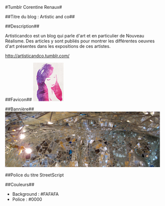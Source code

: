 #Tumblr Corentine Renaux#

##Titre du blog : Artistic and co##

##Description##

Artisticandco est un blog qui parle d'art et en particulier de Nouveau Réalisme. Des articles y sont publiés pour montrer les différentes oeuvres d'art présentes dans les expositions de ces artistes.

http://artisticandco.tumblr.com/

##Favicon##
![Favicon](https://github.com/CorentineRenaux/Flatfile/blob/master/tumblr/favicon-tumblr.jpg)

##Bannière##
![Bannières](https://github.com/CorentineRenaux/Flatfile/blob/master/tumblr/Cover-tumblr.jpg)

##Police du titre 
StreetScript

##Couleurs##
- Background : #FAFAFA
- Police : #0000

